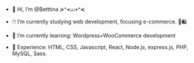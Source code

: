 - 👋 Hi, I’m @Betttina ≽^•⩊•^≼
- 🖱️ I’m currently studying web development, focusing e-commerce. 🛒🛍️

- 🌱 I’m currently learning: Wordpress+WooCommerce development

- 🚀 Experience: HTML, CSS, Javascript, React, Node.js, express.js, PHP, MySQL, Sass.
  


<!---
Betttina/Betttina is a ✨ special ✨ repository because its `README.md` (this file) appears on your GitHub profile.
You can click the Preview link to take a look at your changes.
--->
